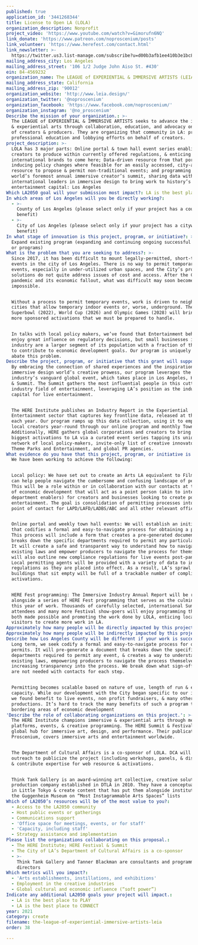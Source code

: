 ```yaml
---
published: true
application_id: '3441268344'
title: License to Open LA (LOLA)
organization_description: Nonprofit
project_video: 'https://www.youtube.com/watch?v=Gimorufn6NQ'
link_donate: 'https://www.patreon.com/noproscenium/posts'
link_volunteer: 'https://www.herefest.com/contact.html'
link_newsletter: >-
  https://twitter.us3.list-manage.com/subscribe?u=d00b3afb1ee410b3e1bc8d5b4&id=cb5cf5631e
mailing_address_city: Los Angeles
mailing_address_street: '106 1/2 Judge John Aiso St. #430'
ein: 84-4569232
organization_name: The LEAGUE of EXPERIENTIAL & IMMERSIVE ARTISTS (LEIA)
mailing_address_state: California
mailing_address_zip: '90012'
organization_website: 'http://www.leia.design/'
organization_twitter: '@noproscenium'
organization_facebook: 'https://www.facebook.com/noproscenium/'
organization_instagram: '@no_proscenium'
Describe the mission of your organization.: >-
  The LEAGUE of EXPERIENTIAL & IMMERSIVE ARTISTS seeks to advance the immersive
  & experiential arts through collaboration, education, and advocacy on behalf
  of creators & producers. They are organizing that community in LA: ​providing
  ​professional education and lobbying efforts on behalf of creators.
project_description: >-
  LOLA has 3 major parts: Online portal & town hall event series enabling
  creators to produce within currently offered regulations, & enticing
  international brands to come here; Data-driven resource from that portal,
  inducing policy changes where feasible for an easily accessed, city-approved
  resource to propose & permit non-traditional events; and programming at the
  world’s foremost annual immersive creator’s summit, sharing data with
  international leaders in immersive design to bring work to history’s largest
  entertainment capital: Los Angeles
Which LA2050 goal will your submission most impact?: LA is the best place to CREATE
In which areas of Los Angeles will you be directly working?:
  - >-
    County of Los Angeles (please select only if your project has a countywide
    benefit)
  - >-
    City of Los Angeles (please select only if your project has a citywide
    benefit)
In what stage of innovation is this project, program, or initiative?: >-
  Expand existing program (expanding and continuing ongoing successful projects
  or programs)
What is the problem that you are seeking to address?: >-
  Since 2017, it has been difficult to mount legally-permitted, short-term
  events in the city of Los Angeles. There is no way to permit temporary indoor
  events, especially in under-utilized urban spaces, and the City’s proposed
  solutions do not quite address issues of cost and access. After the COVID-19
  pandemic and its economic fallout, what was difficult may soon become
  impossible.


  Without a process to permit temporary events, work is driven to neighboring
  cities that allow temporary indoor events or, worse, underground. The
  Superbowl (2022), World Cup (2026) and Olympic Games (2028) will bring even
  more sponsored activations that we must be prepared to handle.


  In talks with local policy makers, we’ve found that Entertainment behemoths
  enjoy great influence on regulatory decisions, but small businesses in the
  industry are a larger segment of its population with a fraction of the ability
  to contribute to economic development goals. Our program is uniquely suited to
  abate this problem.
Describe the project, program, or initiative that this grant will support to address the problem identified.: >-
  By embracing the connection of shared experiences and the inspiration of the
  immersive design world’s creative prowess, our program leverages the
  industry’s vanguard global event, which takes place in Los Angeles, HERE Fest
  & Summit. The Summit gathers the most influential people in this cutting edge
  industry field of entertainment, leveraging LA’s position as the industry
  capital for live entertainment.


  The HERE Institute publishes an Industry Report in the Experiential
  Entertainment sector that captures key frontline data, released at the Summit
  each year. Our program ramps up this data collection, using it to empower
  local creators year-round through our online program and monthly Town Halls.
  Additionally, HERE gathers global corporations and creators to bring their
  biggest activations to LA via a curated event series tapping its unique
  network of local policy-makers, invite-only list of creative innovators across
  Theme Parks and Entertainment, and global PR agencies.
What evidence do you have that this project, program, or initiative is or will be successful, and how will you define and measure success?: >-
  We have been working to achieve the following:


  Local policy: We have set out to create an Arts LA equivalent to Film LA that
  can help people navigate the cumbersome and confusing landscape of permitting.
  This will be a role within or in collaboration with our contacts at the office
  of economic development that will act as a point person (akin to internal city
  department enablers) for creators and businesses looking to create pop-up
  entertainment. The goal is consolidation of permitting processes into a single
  point of contact for LAPD/LAFD/LADBS/ABC and all other relevant offices.


  Online portal and weekly town hall events: We will establish an initiative
  that codifies a formal and easy-to-navigate process for obtaining a permit.
  This process will include a form that creates a pre-generated document that
  breaks down the specific departments required to permit any particular event.
  It will create a safe and transparent way to understand how to navigate the
  existing laws and empower producers to navigate the process for themselves. It
  will also outline new compliance regulations for live events post-pandemic.
  Local permitting agents will be provided with a variety of data to inform new
  regulations as they are placed into effect. As a result, LA’s sprawl of urban
  buildings that sit empty will be full of a trackable number of compliant
  activations.


  HERE Fest programming: The Immersive Industry Annual Report will be released
  alongside a series of HERE Fest programming that serves as the culmination of
  this year of work. Thousands of carefully selected, international Summit
  attendees and many more Festival show-goers will enjoy programming that is
  both made possible and promoting the work done by LOLA, enticing locals and
  visitors to create more work in LA.
Approximately how many people will be directly impacted by this project, program, or initiative?: '1000'
Approximately how many people will be indirectly impacted by this project, program, or initiative?: '3000000'
Describe how Los Angeles County will be different if your work is successful.: >-
  Long term, we seek codify a formal and easy-to-navigate process for obtaining
  permits. It will pre-generate a document that breaks down the specific
  departments required to permit any event, & creates a way to understand
  existing laws, empowering producers to navigate the process themselves &
  increasing transparency into the process. We break down what sign-offs are &
  are not needed with contacts for each step.


  Permitting becomes scalable based on nature of use, length of run & event
  capacity. While our development with the City began specific to our industry,
  we found benefit to live events, non profit fundraisers, & many other
  productions. It’s hard to track the many benefits of such a program to
  bordering areas of economic development
'Describe the role of collaborating organizations on this project.': >-
  The HERE Institute champions immersive & experiential arts through media
  platforms, events, & creative programming. The HERE Summit & Festival is a
  global hub for immersive art, design, and performance. Their publication, No
  Proscenium, covers immersive arts and entertainment worldwide.


  The Department of Cultural Affairs is a co-sponsor of LOLA. DCA will provide
  outreach to publicize the project (including workshops, panels, & discussions)
  & contribute expertise for web resource & activations.


  Think Tank Gallery is an award-winning art collective, creative solutions, and
  production company established in DTLA in 2010. They have a conceptual space
  in Little Tokyo & create content that has put them alongside institutions like
  the Guggenheim Museum on “Most Instagrammable Arts Spaces” lists
Which of LA2050’s resources will be of the most value to you?:
  - Access to the LA2050 community
  - Host public events or gatherings
  - Communications support
  - 'Office space for meetings, events, or for staff'
  - 'Capacity, including staff'
  - Strategy assistance and implementation
Please list the organizations collaborating on this proposal.:
  - The HERE Institute; HERE Festival & Summit
  - The City of LA’s Department of Cultural Affairs is a co-sponsor
  - >-
    Think Tank Gallery and Tanner Blackman are consultants and programming
    directors
Which metrics will you impact?:
  - 'Arts establishments, instillations, and exhibitions'
  - Employment in the creative industries
  - Global cultural and economic influence (“soft power”)
Indicate any additional LA2050 goals your project will impact.:
  - LA is the best place to PLAY
  - LA is the best place to CONNECT
year: 2021
category: create
filename: the-league-of-experiential-immersive-artists-leia
order: 38

---
```

